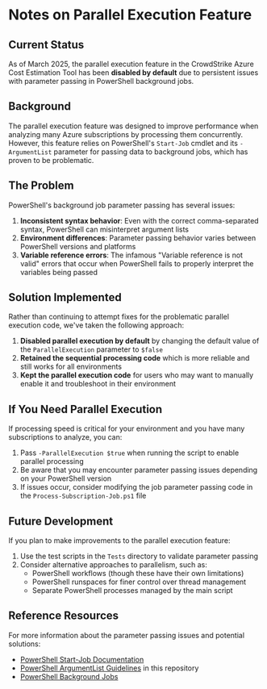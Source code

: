 # Notes on Parallel Execution Feature

## Current Status

As of March 2025, the parallel execution feature in the CrowdStrike Azure Cost Estimation Tool has been **disabled by default** due to persistent issues with parameter passing in PowerShell background jobs.

## Background

The parallel execution feature was designed to improve performance when analyzing many Azure subscriptions by processing them concurrently. However, this feature relies on PowerShell's `Start-Job` cmdlet and its `-ArgumentList` parameter for passing data to background jobs, which has proven to be problematic.

## The Problem

PowerShell's background job parameter passing has several issues:

1. **Inconsistent syntax behavior**: Even with the correct comma-separated syntax, PowerShell can misinterpret argument lists
2. **Environment differences**: Parameter passing behavior varies between PowerShell versions and platforms
3. **Variable reference errors**: The infamous "Variable reference is not valid" errors that occur when PowerShell fails to properly interpret the variables being passed

## Solution Implemented

Rather than continuing to attempt fixes for the problematic parallel execution code, we've taken the following approach:

1. **Disabled parallel execution by default** by changing the default value of the `ParallelExecution` parameter to `$false`
2. **Retained the sequential processing code** which is more reliable and still works for all environments
3. **Kept the parallel execution code** for users who may want to manually enable it and troubleshoot in their environment

## If You Need Parallel Execution

If processing speed is critical for your environment and you have many subscriptions to analyze, you can:

1. Pass `-ParallelExecution $true` when running the script to enable parallel processing
2. Be aware that you may encounter parameter passing issues depending on your PowerShell version
3. If issues occur, consider modifying the job parameter passing code in the `Process-Subscription-Job.ps1` file

## Future Development

If you plan to make improvements to the parallel execution feature:

1. Use the test scripts in the `Tests` directory to validate parameter passing
2. Consider alternative approaches to parallelism, such as:
   - PowerShell workflows (though these have their own limitations)
   - PowerShell runspaces for finer control over thread management
   - Separate PowerShell processes managed by the main script

## Reference Resources

For more information about the parameter passing issues and potential solutions:

- [PowerShell Start-Job Documentation](https://learn.microsoft.com/en-us/powershell/module/microsoft.powershell.core/start-job)
- [PowerShell ArgumentList Guidelines](./ArgumentList-Guidelines.md) in this repository
- [PowerShell Background Jobs](https://learn.microsoft.com/en-us/powershell/module/microsoft.powershell.core/about/about_jobs)
